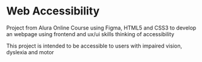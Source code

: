 # Web Accessibility
Project from Alura Online Course using Figma, HTML5 and CSS3 to develop an webpage using frontend and ux/ui skills thinking of accessibility

This project is intended to be accessible to users with impaired vision, dyslexia and motor
